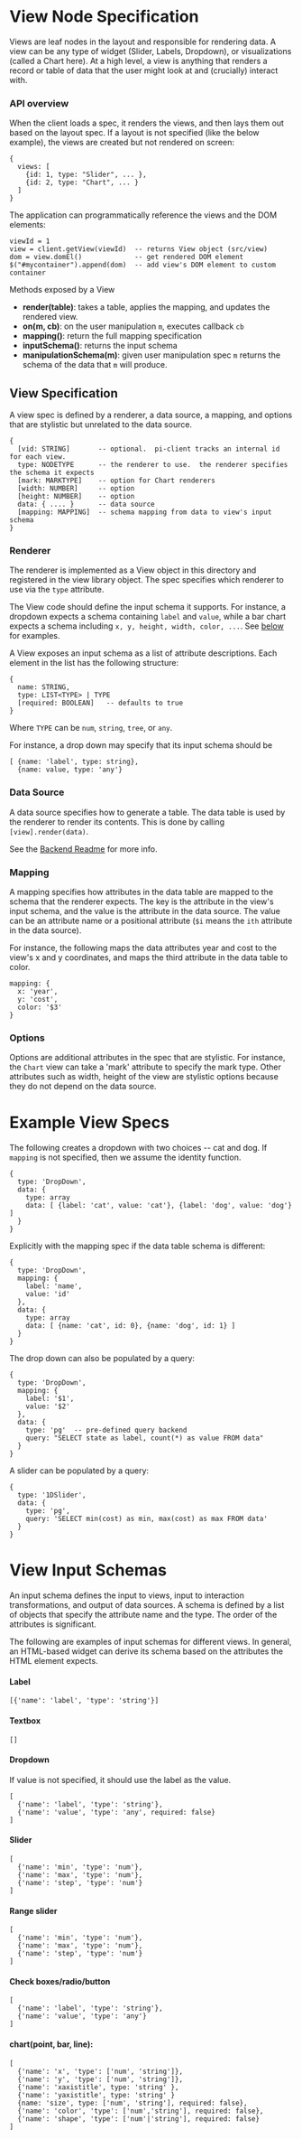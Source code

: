 # View Node Specification

Views are leaf nodes in the layout and responsible for rendering data.
A view can be any type of widget (Slider, Labels, Dropdown), or visualizations (called a Chart here).  At a high level, a view is anything that renders a record or table of data that the user might look at and (crucially) interact with.

### API overview

When the client loads a spec, it renders the views, and then lays them out based on the layout spec.  If a layout is not specified (like the below example), the views are created but not rendered on screen:

```
{
  views: [ 
    {id: 1, type: "Slider", ... }, 
    {id: 2, type: "Chart", ... } 
  ]
}
```

The application can programmatically reference the views and the DOM elements:

```
viewId = 1
view = client.getView(viewId)  -- returns View object (src/view)
dom = view.domEl()             -- get rendered DOM element
$("#mycontainer").append(dom)  -- add view's DOM element to custom container
```

Methods exposed by a View

* **render(table)**: takes a table, applies the mapping, and updates the rendered view. 
* **on(m, cb)**: on the user manipulation `m`, executes callback `cb`
* **mapping()**: return the full mapping specification 
* **inputSchema()**: returns the input schema
* **manipulationSchema(m)**: given user manipulation spec `m` returns the schema of the data that `m` will produce.


  


## View Specification

A view spec is defined by a renderer, a data source, a mapping, and options that are stylistic but unrelated to the data source.

```
{
  [vid: STRING]       -- optional.  pi-client tracks an internal id for each view.  
  type: NODETYPE      -- the renderer to use.  the renderer specifies the schema it expects
  [mark: MARKTYPE]    -- option for Chart renderers
  [width: NUMBER]     -- option
  [height: NUMBER]    -- option
  data: { .... }      -- data source
  [mapping: MAPPING]  -- schema mapping from data to view's input schema
}
```



### Renderer

The renderer is implemented as a View object in this directory and registered in the view library object.  The spec specifies which renderer to use via the `type` attribute.    


The View code should define the input schema it supports.  For instance, a dropdown expects a schema containing `label` and `value`, while a bar chart expects a schema including `x, y, height, width, color, ...`.  See [below](#inputschemas) for examples.  

A View exposes an input schema as a list of attribute descriptions.  Each element in the list has the following structure: 
```
{ 
  name: STRING, 
  type: LIST<TYPE> | TYPE
  [required: BOOLEAN]   -- defaults to true
}
```

Where `TYPE` can be `num`, `string`, `tree`, or `any`. 


For instance, a drop down may specify that its input schema should be 
```
[ {name: 'label', type: string}, 
  {name: value, type: 'any'}
```

### Data Source

A data source specifies how to generate a table.  The data table is used by the renderer to render its contents.  This is done by calling `[view].render(data)`.

See the [Backend Readme](../backend/) for more info.

### Mapping

A mapping specifies how attributes in the data table are mapped to the schema that the renderer expects.   The key is the attribute in the view's input schema, and the value is the attribute in the data source.  The value can be an attribute name or a positional attribute (`$i` means the `ith` attribute in the data source).

For instance, the following maps the data attributes year and cost to the view's x and y coordinates, and maps the third attribute in the data table to color.

```
mapping: {
  x: 'year', 
  y: 'cost',
  color: '$3'
}
```

### Options

Options are additional attributes in the spec that are stylistic.  For instance, the `Chart` view can take a 'mark' attribute to specify the mark type.  Other attributes such as width, height of the view are stylistic options because they do not depend on the data source.

# Example View Specs

The following creates a dropdown with two choices -- cat and dog. If `mapping` is not specified, then we assume the identity function.

```
{
  type: 'DropDown',
  data: {
    type: array
    data: [ {label: 'cat', value: 'cat'}, {label: 'dog', value: 'dog'} ]
  }
}
```

Explicitly with the mapping spec if the data table schema is different:

```
{
  type: 'DropDown',
  mapping: {
    label: 'name',
    value: 'id'
  },
  data: {
    type: array
    data: [ {name: 'cat', id: 0}, {name: 'dog', id: 1} ]
  }
}
```

The drop down can also be populated by a query:

```
{
  type: 'DropDown',
  mapping: {
    label: '$1',   
    value: '$2'
  },
  data: {
    type: 'pg'  -- pre-defined query backend
    query: "SELECT state as label, count(*) as value FROM data"
  }
}
```

A slider can be populated by a query:
```
{
  type: '1DSlider',
  data: {
    type: 'pg',
    query: 'SELECT min(cost) as min, max(cost) as max FROM data'
  }
}
```

# <a name="inputschemas"/>View Input Schemas

An input schema defines the input to views, input to interaction transformations, and output of data sources.  A schema is defined by a list of objects that specify the attribute name and the type.  The order of the attributes is significant.

The following are examples of input schemas for different views.  In general, an HTML-based widget can derive its schema based on the attributes the HTML element expects.  

#### Label

```
[{'name': 'label', 'type': 'string'}]
```

#### Textbox

```
[]
```

#### Dropdown

If value is not specified, it should use the label as the value.

```
[ 
  {'name': 'label', 'type': 'string'}, 
  {'name': 'value', 'type': 'any', required: false}
]
```

#### Slider

```
[
  {'name': 'min', 'type': 'num'}, 
  {'name': 'max', 'type': 'num'},
  {'name': 'step', 'type': 'num'}
]
```

#### Range slider

```
[
  {'name': 'min', 'type': 'num'}, 
  {'name': 'max', 'type': 'num'},
  {'name': 'step', 'type': 'num'}
]
```

#### Check boxes/radio/button

```
[ 
  {'name': 'label', 'type': 'string'}, 
  {'name': 'value', 'type': 'any'}
]
```

#### chart(point, bar, line):

```
[ 
  {'name': 'x', 'type': ['num', 'string']}, 
  {'name': 'y', 'type': ['num', 'string']}, 
  {'name': 'xaxistitle', type: 'string' },
  {'name': 'yaxistitle', type: 'string' }
  {name: 'size', type: ['num', 'string'], required: false},
  {'name': 'color', 'type': ['num','string'], required: false},
  {'name': 'shape', 'type': ['num'|'string'], required: false}
]
``` 


